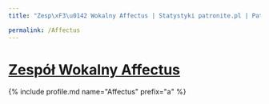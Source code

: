 ```yaml
---
title: "Zesp\xF3\u0142 Wokalny Affectus | Statystyki patronite.pl | Patromierz"

permalink: /Affectus
---
```


# [Zespół Wokalny Affectus](https://patronite.pl/Affectus)

{% include profile.md name="Affectus" prefix="a" %}
